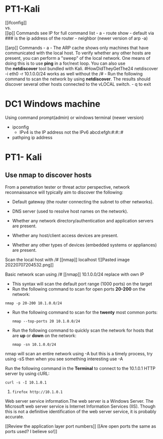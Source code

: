 # PT1-Kali
[[ifconfig]]  
vs.  
[[ip]] 
	Commands see IP for full command list
		- a
		- route show
			- default via ### is the ip address of the router
		- neighbor (newer version of arp -a)

[[arp]]
	Commands
		- a
			- The ARP cache shows only machines that have communicated with the local host. To verify whether any other hosts are present, you can perform a "sweep" of the local network. One means of doing this is to use **ping** in a for/next loop. You can also use the **netdiscover** tool bundled with Kali.
#HowDidTheyGetThe24
netdiscover -i eth0 -r 10.1.0.0/24   works as well without the /#
	- Run the following command to scan the network by using **netdiscover**. The results should discover several other hosts connected to the vLOCAL switch.
	- q to exit


# DC1 Windows machine
Using command prompt(admin) or windows terminal (newer version)
- ipconfig 
	- IPv4 is the IP address not the IPv6 abcd:efgh:#:#::#
- pathping ip address

# PT1- Kali
## Use nmap to discover hosts

From a penetration tester or threat actor perspective, network reconnaissance will typically aim to discover the following:

-   Default gateway (the router connecting the subnet to other networks).
    
-   DNS server (used to resolve host names on the network).
    
-   Whether any network directory/authentication and application servers are present.
    
-   Whether any host/client access devices are present.
    
-   Whether any other types of devices (embedded systems or appliances) are present.

Scan the local host with  /# [[nmap]] localhost
![[Pasted image 20220707204532.png]]

Basic network scan using
/# [[nmap]] 10.1.0.0/24 replace with own IP
- This syntax will scan the default port range (1000 ports) on the target
- Run the following command to scan for open ports **20-200** on the network:

``` #bash-notab-nocopy
nmap -p 20-200 10.1.0.0/24
```
- Run the following command to scan for the **twenty** most common ports:
    
    ```bash-notab-nocopy
    nmap --top-ports 20 10.1.0.0/24
    ```
    
- Run the following command to quickly scan the network for hosts that are **up** or **down** on the network:
    
    ```bash-notab-nocopy
    nmap -sn 10.1.0.0/24
    ```

nmap will scan an entire network using -A but this is a timely process, try using -sS then when you see something interesting use -A

  
Run the following command in the **Terminal** to connect to the 10.1.0.1 HTTP server by using cURL:

```bash-notab-nocopy
curl -s -I 10.1.0.1
```

1.  ```bash-notab-nocopy
    firefox http://10.1.0.1
    ```
Web server service information.The web server is a Windows Server. The Microsoft web server service is Internet Information Services (IIS). Though this is not a definitive identification of the web server service, it is probably accurate.

[[Review the application layer port numbers]]
[[Are open ports the same as ports used?  I believe so!]]

